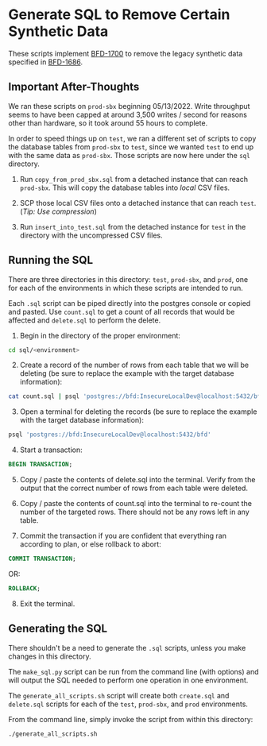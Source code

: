 # Generate SQL to Remove Certain Synthetic Data

These scripts implement [BFD-1700](https://jira.cms.gov/browse/BFD-1700) to remove the legacy synthetic data specified in [BFD-1686](https://jira.cms.gov/browse/BFD-1686).

## Important After-Thoughts

We ran these scripts on `prod-sbx` beginning 05/13/2022. Write throughput seems to have been capped at around 3,500 writes / second for reasons other than hardware, so it took around 55 hours to complete.

In order to speed things up on `test`, we ran a different set of scripts to copy the database tables from `prod-sbx` to `test`, since we wanted `test` to end up with the same data as `prod-sbx`. Those scripts are now here under the `sql` directory.

1. Run `copy_from_prod_sbx.sql` from a detached instance that can reach `prod-sbx`. This will copy the database tables into *local* CSV files.

2. SCP those local CSV files onto a detached instance that can reach `test`. (*Tip: Use compression*)

3. Run `insert_into_test.sql` from the detached instance for `test` in the directory with the uncompressed CSV files.


## Running the SQL

There are three directories in this directory: `test`, `prod-sbx`, and `prod`, one for each of the environments in which these scripts are intended to run.

Each `.sql` script can be piped directly into the postgres console or copied and pasted. Use `count.sql` to get a count of all records that would be affected and `delete.sql` to perform the delete.

1. Begin in the directory of the proper environment:

```bash
cd sql/<environment>
```

2. Create a record of the number of rows from each table that we will be deleting (be sure to replace the example with the target database information):

```bash
cat count.sql | psql 'postgres://bfd:InsecureLocalDev@localhost:5432/bfd' | tee deleted_rows_$(date +%Y-%m-%d--%H-%M-%S).log
```

3. Open a terminal for deleting the records (be sure to replace the example with the target database information):

```sql
psql 'postgres://bfd:InsecureLocalDev@localhost:5432/bfd'
```

4. Start a transaction:

```sql
BEGIN TRANSACTION;
```

5. Copy / paste the contents of delete.sql into the terminal. Verify from the output that the correct number of rows from each table were deleted.

6. Copy / paste the contents of count.sql into the terminal to re-count the number of the targeted rows. There should not be any rows left in any table.

7. Commit the transaction if you are confident that everything ran according to plan, or else rollback to abort:

```sql
COMMIT TRANSACTION;
```

OR:

```sql
ROLLBACK;
```

8. Exit the terminal.

## Generating the SQL

There shouldn't be a need to generate the `.sql` scripts, unless you make changes in this directory.

The `make_sql.py` script can be run from the command line (with options) and will output the SQL needed to perform one operation in one environment.

The `generate_all_scripts.sh` script will create both `create.sql` and `delete.sql` scripts for each of the `test`, `prod-sbx`, and `prod` environments.

From the command line, simply invoke the script from within this directory:

```bash
./generate_all_scripts.sh
```
